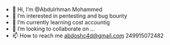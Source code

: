 - 👋 Hi, I’m @Abdulrhman Mohammed
- 👀 I’m interested in  pentesting and bug bounty 
- 🌱 I’m currently learning cost accountig 
- 💞️ I’m looking to collaborate on ...
- 📫 How to reach me abdoshc4d@gmail.com   249915072482

<!---
abdoshC4D/abdoshC4D is a ✨ special ✨ repository because its `README.md` (this file) appears on your GitHub profile.
You can click the Preview link to take a look at your changes.
--->
